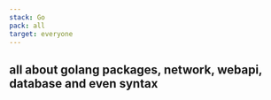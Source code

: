 ```yaml
---
stack: Go
pack: all
target: everyone
---
```


## all about golang packages, network, webapi, database and even syntax
